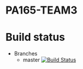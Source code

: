 # PA165-TEAM3

# Build status
* Branches
  * master  [![Build Status](https://travis-ci.org/h0l0tn1k/PA165-TEAM3.svg?branch=master)](https://travis-ci.org/h0l0tn1k/PA165-TEAM3)
